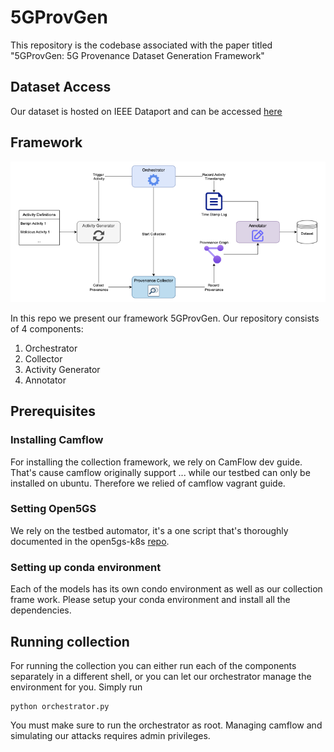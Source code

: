 # 5GProvGen
This repository is the codebase associated with the paper titled "5GProvGen: 5G Provenance Dataset Generation Framework" 

## Dataset Access
Our dataset is hosted on IEEE Dataport and can be accessed [here](https://ieee-dataport.org/documents/5gprovgen#files)

## Framework
![Framework overview](./framework-overview.png)

In this repo we present our framework 5GProvGen. Our repository consists of 4 components:
1. Orchestrator 
2. Collector
3. Activity Generator 
4. Annotator

## Prerequisites 
### Installing Camflow
For installing the collection framework, we rely on CamFlow dev guide. That's cause camflow originally support ... while our testbed can only be installed on ubuntu. Therefore we relied of camflow vagrant guide. 

### Setting Open5GS
We rely on the testbed automator, it's a one script that's thoroughly documented in the open5gs-k8s [repo](https://github.com/niloysh/open5gs-k8s/).

### Setting up conda environment
Each of the models has its own condo environment as well as our collection frame work. Please setup your conda environment and install all the dependencies.

## Running collection
For running the collection you can either run each of the components separately in a different shell, or you can let our orchestrator manage the environment for you. 
Simply run 
```
python orchestrator.py
```
You must make sure to run the orchestrator as root. Managing camflow and simulating our attacks requires admin privileges. 